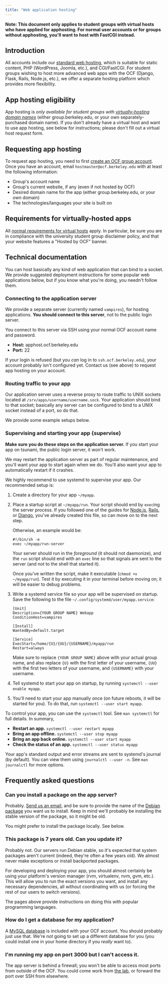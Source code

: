 ```yaml
---
title: "Web application hosting"
---
```


**Note: This document only applies to student groups with virtual hosts who
have applied for apphosting. For normal user accounts or for groups without
apphosting, you'll want to host with FastCGI instead.**

## Introduction

All accounts include our [standard web hosting](/docs/services/web), which is
suitable for static content, PHP (WordPress, Joomla, etc.), and CGI/FastCGI.
For student groups wishing to host more advanced web apps with the OCF (Django,
Flask, Rails, Node.js, etc.), we offer a separate hosting platform which
provides more flexibility.

## App hosting eligibility

App hosting is _only available for student groups with [virtually-hosting domain names](/docs/services/vhost)_ (either group.berkeley.edu, or your own
separately-purchased domain name). If you don't already have a virtual host and
want to use app hosting, see below for instructions; please don't fill out a
virtual host request form.

## Requesting app hosting

To request app hosting, you need to first [create an OCF group account](/docs/membership). Once you have an account, email `hostmaster@ocf.berkeley.edu`
with at least the following information:

- Group's account name
- Group's current website, if any (even if not hosted by OCF)
- Desired domain name for the app (either group.berkeley.edu, or your own
  domain)
- The technologies/languages your site is built on

## Requirements for virtually-hosted apps

All [normal requirements for virtual hosts](/docs/services/vhost) apply. In
particular, be sure you are in compliance with the university student group
disclaimer policy, and that your website features a "Hosted by OCF" banner.

## Technical documentation

You can host basically any kind of web application that can bind to a socket.
We provide suggested deployment instructions for some popular web applications
below, but if you know what you're doing, you needn't follow them.

### Connecting to the application server

We provide a separate server (currently named `vampires`), for hosting
applications. **You should connect to this server**, not to the public login
server.

You connect to this server via SSH using your normal OCF account name and
password.

- **Host:** apphost.ocf.berkeley.edu
- **Port:** 22

If your login is refused (but you _can_ log in to `ssh.ocf.berkeley.edu`), your
account probably isn't configured yet. Contact us (see above) to request app
hosting on your account.

### Routing traffic to your app

Our application server uses a reverse proxy to route traffic to UNIX sockets
located at `/srv/apps/username/username.sock`. Your application should bind to
that socket; basically any server can be configured to bind to a UNIX socket
instead of a port, so do that.

We provide some example setups below.

### Supervising and starting your app {supervise}

**Make sure you do these steps on the application server.** If you start your
app on tsunami, the public login server, it won't work.

We may restart the application server as part of regular maintenance, and
you'll want your app to start again when we do. You'll also want your app to
automatically restart if it crashes.

We highly recommend to use systemd to supervise your app. Our recommended setup
is:

1.  Create a directory for your app `~/myapp`.

2.  Place a startup script at `~/myapp/run`. Your script should end by `exec`ing
    the server process. If you followed one of the guides for [Node.js](/docs/services/webapps/nodejs), [Rails](/docs/services/webapps/rails), or
    [Django](/docs/services/webapps/python), you've already created this file, so
    can move on to the next step.

    Otherwise, an example would be:

        #!/bin/sh -e
        exec ~/myapp/run-server

    Your server should run in the _foreground_ (it should not daemonize), and
    the `run` script should end with an `exec` line so that signals are sent to
    the server (and not to the shell that started it).

    Once you've written the script, make it executable (`chmod +x ~/myapp/run`).
    Test it by executing it in your terminal before moving on; it will be easier
    to debug problems.

3.  Write a systemd service file so your app will be supervised on startup. Save
    the following to the file `~/.config/systemd/user/myapp.service`:

        [Unit]
        Description={YOUR GROUP NAME} Webapp
        ConditionHost=vampires

        [Install]
        WantedBy=default.target

        [Service]
        ExecStart=/home/{U}/{UU}/{USERNAME}/myapp/run
        Restart=always

    Make sure to replace `{YOUR GROUP NAME}` above with your actual group name,
    and also replace `{U}` with the first letter of your username, `{UU}` with
    the first two letters of your username, and `{USERNAME}` with your username.

4.  Tell systemd to start your app on startup, by running `systemctl --user enable myapp`.

5.  You'll need to start your app manually once (on future reboots, it will be
    started for you). To do that, run `systemctl --user start myapp`.

To control your app, you can use the `systemctl` tool. See `man systemctl` for
full details. In summary,

- **Restart an app.** `systemctl --user restart myapp`
- **Bring an app offline.** `systemctl --user stop myapp`
- **Bring an app back online.** `systemctl --user start myapp`
- **Check the status of an app.** `systemctl --user status myapp`

Your app's standard output and error streams are sent to systemd's journal (by
default). You can view them using `journalctl --user -n`. See `man journalctl`
for more options.

## Frequently asked questions

### Can you install a package on the app server?

Probably. [Send us an email](/docs/contact), and be sure to provide the name of
the [Debian package][dpkg] you want us to install. Keep in mind we'll probably
be installing the stable version of the package, so it might be old.

You might prefer to install the package locally. See below.

### This package is 7 years old. Can you update it?

Probably not. Our servers run Debian stable, so it's expected that system
packages aren't current (indeed, they're often a few years old). We almost
never make exceptions or install backported packages.

For developing and deploying your app, you should almost certainly be using
your platform's version manager (rvm, virtualenv, nvm, gvm, etc.). This will
allow you to run the exact versions you want, and install any necessary
dependencies, all without coordinating with us (or forcing the rest of our
users to switch versions).

The pages above provide instructions on doing this with popular programming
languages.

### How do I get a database for my application?

A [MySQL database](/docs/services/mysql) is included with your OCF account. You
should probably just use that. We're _not_ going to set up a different database
for you (you could install one in your home directory if you _really_ want to).

### I'm running my app on port 3000 but I can't access it.

The app server is behind a firewall; you won't be able to access most ports
from outside of the OCF. You could come work from [the lab](/docs/services/lab),
or forward the port over SSH from elsewhere.

[dpkg]: https://www.debian.org/distrib/packages#search_packages
